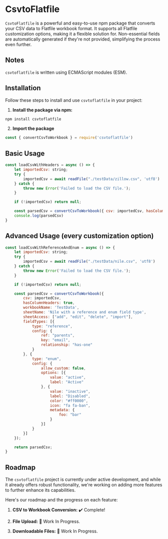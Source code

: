 # CsvtoFlatfile

`CsvtoFlatfile` is a powerful and easy-to-use npm package that converts your CSV data to Flatfile workbook format. It supports all Flatfile customization options, making it a flexible solution for. Non-essential fields are automatically generated if they're not provided, simplifying the process even further.

## Notes
`csvtoflatfile` is written using ECMAScript modules (ESM).

## Installation

Follow these steps to install and use `csvtoflatfile` in your project:

1. **Install the package via npm:**

```bash
npm install csvtoflatfile
```

2. **Import the package**

```javascript
const { convertCsvToWorkbook } = require('csvtoflatfile')
```

## Basic Usage

```javascript
const loadCsvWithHeaders = async () => {
    let importedCsv: string;
    try {
        importedCsv = await readFile("./testData/zillow.csv", 'utf8')
    } catch {
        throw new Error('Failed to load the CSV file.');
    }

    if (!importedCsv) return null;

    const parsedCsv = convertCsvToWorkbook({ csv: importedCsv, hasColumnHeaders: true, workbookName: 'Zillow', sheetName: 'coolSheet#1' })
    console.log(parsedCsv)
}
```

## Advanced Usage (every customization option)

```javascript
const loadCsvWithReferenceAndEnum = async () => {
    let importedCsv: string;
    try {
        importedCsv = await readFile("./testData/nile.csv", 'utf8')
    } catch {
        throw new Error('Failed to load the CSV file.');
    }

    if (!importedCsv) return null;

    const parsedCsv = convertCsvToWorkbook({
        csv: importedCsv,
        hasColumnHeaders: true,
        workbookName: 'TestData',
        sheetName: 'Nile with a reference and enum field type',
        sheetAccess: ["add", "edit", "delete", "import"],
        fieldTypes: [{
            type: "reference",
            config: {
                ref: "parents",
                key: "email",
                relationship: "has-one"
            }
        }, {
            type: "enum",
            config: {
                allow_custom: false,
                options: [{
                    value: "active",
                    label: "Active"
                }, {
                    value: "inactive",
                    label: "Disabled",
                    color: "#ff0000",
                    icon: "fa fa-ban",
                    metadata: {
                        foo: "bar"
                    }
                }]
            }
        }]
    });

    return parsedCsv;
}

```

## Roadmap

The `csvtoflatfile` project is currently under active development, and while it already offers robust functionality, we're working on adding more features to further enhance its capabilities.

Here's our roadmap and the progress on each feature:

1. **CSV to Workbook Conversion:** ✔️ Complete!

2. **File Upload:** 🚧 Work In Progress.

3. **Downloadable Files:** 🚧 Work In Progress.
